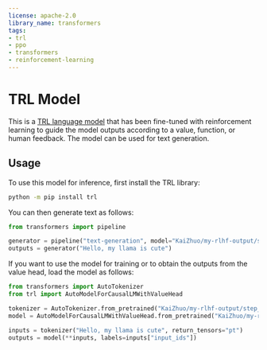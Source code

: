 ```yaml
---
license: apache-2.0
library_name: transformers
tags:
- trl
- ppo
- transformers
- reinforcement-learning
---
```


# TRL Model

This is a [TRL language model](https://github.com/huggingface/trl) that has been fine-tuned with reinforcement learning to
 guide the model outputs according to a value, function, or human feedback. The model can be used for text generation.

## Usage

To use this model for inference, first install the TRL library:

```bash
python -m pip install trl
```

You can then generate text as follows:

```python
from transformers import pipeline

generator = pipeline("text-generation", model="KaiZhuo/my-rlhf-output/step_60")
outputs = generator("Hello, my llama is cute")
```

If you want to use the model for training or to obtain the outputs from the value head, load the model as follows:

```python
from transformers import AutoTokenizer
from trl import AutoModelForCausalLMWithValueHead

tokenizer = AutoTokenizer.from_pretrained("KaiZhuo/my-rlhf-output/step_60")
model = AutoModelForCausalLMWithValueHead.from_pretrained("KaiZhuo/my-rlhf-output/step_60")

inputs = tokenizer("Hello, my llama is cute", return_tensors="pt")
outputs = model(**inputs, labels=inputs["input_ids"])
```
